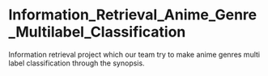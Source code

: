 # Information_Retrieval_Anime_Genre_Multilabel_Classification
Information retrieval project which our team try to make anime genres multi label classification through the synopsis. 
